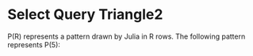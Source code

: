 # Select Query Triangle2
P(R) represents a pattern drawn by Julia in R rows. The following pattern represents P(5):